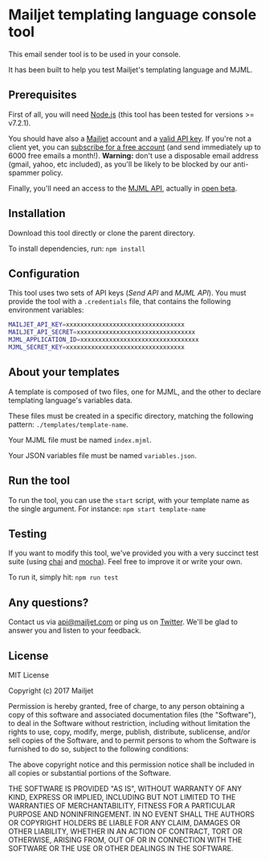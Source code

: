 # Mailjet templating language console tool

This email sender tool is to be used in your console.

It has been built to help you test Mailjet's templating language and MJML.

## Prerequisites

First of all, you will need [Node.js](https://nodejs.org/en/download/) (this tool has been tested for versions >= v7.2.1).

You should have also a [Mailjet](https://www.mailjet.com/?utm_source=referrer&utm_medium=github&utm_campaign=tpl_lang_tutorial) account and a [valid API key](https://app.mailjet.com/support/what-are-the-api-key-and-secret-keys-how-should-i-use-them,109.htm?utm_source=referrer&utm_medium=github&utm_campaign=tpl_lang_tutorial). If you're not a client yet, you can [subscribe for a free account](https://app.mailjet.com/signup?utm_source=referrer&utm_medium=github&utm_campaign=tpl_lang_tutorial) (and send immediately up to 6000 free emails a month!). __Warning:__ don't use a disposable email address (gmail, yahoo, etc included), as you'll be likely to be blocked by our anti-spammer policy.

Finally, you'll need an access to the [MJML API](https://mjml.io/api?utm_source=referrer&utm_medium=github&utm_campaign=tpl_lang_tutorial), actually in [open beta](https://mjml.io/api?utm_source=referrer&utm_medium=github&utm_campaign=tpl_lang_tutorial).

## Installation

Download this tool directly or clone the parent directory.

To install dependencies, run: `npm install`

## Configuration

This tool uses two sets of API keys (_Send API_ and _MJML API_). You must provide the tool with a `.credentials` file, that contains the following environment variables:

```sh
MAILJET_API_KEY=xxxxxxxxxxxxxxxxxxxxxxxxxxxxxxxxx
MAILJET_API_SECRET=xxxxxxxxxxxxxxxxxxxxxxxxxxxxxxxxx
MJML_APPLICATION_ID=xxxxxxxxxxxxxxxxxxxxxxxxxxxxxxxxx
MJML_SECRET_KEY=xxxxxxxxxxxxxxxxxxxxxxxxxxxxxxxxx
```

## About your templates

A template is composed of two files, one for MJML, and the other to declare templating language's variables data.

These files must be created in a specific directory, matching the following pattern: `./templates/template-name`.

Your MJML file must be named `index.mjml`.

Your JSON variables file must be named `variables.json`.

## Run the tool

To run the tool, you can use the `start` script, with your template name as the single argument. For instance: `npm start template-name`

## Testing

If you want to modify this tool, we've provided you with a very succinct test suite (using [chai](chaijs.com) and [mocha](mochajs.org)). Feel free to improve it or write your own.

To run it, simply hit: `npm run test`

## Any questions?

Contact us via [api@mailjet.com](mailto://api@mailjet.com) or ping us on [Twitter](https://twitter.com/mailjetdev). We'll be glad to answer you and listen to your feedback.

## License

MIT License

Copyright (c) 2017 Mailjet

Permission is hereby granted, free of charge, to any person obtaining a copy
of this software and associated documentation files (the "Software"), to deal
in the Software without restriction, including without limitation the rights
to use, copy, modify, merge, publish, distribute, sublicense, and/or sell
copies of the Software, and to permit persons to whom the Software is
furnished to do so, subject to the following conditions:

The above copyright notice and this permission notice shall be included in all
copies or substantial portions of the Software.

THE SOFTWARE IS PROVIDED "AS IS", WITHOUT WARRANTY OF ANY KIND, EXPRESS OR
IMPLIED, INCLUDING BUT NOT LIMITED TO THE WARRANTIES OF MERCHANTABILITY,
FITNESS FOR A PARTICULAR PURPOSE AND NONINFRINGEMENT. IN NO EVENT SHALL THE
AUTHORS OR COPYRIGHT HOLDERS BE LIABLE FOR ANY CLAIM, DAMAGES OR OTHER
LIABILITY, WHETHER IN AN ACTION OF CONTRACT, TORT OR OTHERWISE, ARISING FROM,
OUT OF OR IN CONNECTION WITH THE SOFTWARE OR THE USE OR OTHER DEALINGS IN THE
SOFTWARE.
